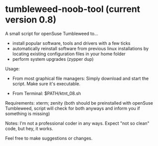 # tumbleweed-noob-tool (current version 0.8)
A small script for openSuse Tumbleweed to... 
- install popular software, tools and drivers with a few ticks
- automatically reinstall software from previous linux installations by locating existing configuration files in your home folder
- perform system upgrades (zypper dup)



Usage:
- From most graphical file managers: 
    Simply download and start the script. Make sure it's executable.

- From Terminal:
    $PATH/ktnt_08.sh


Requirements:
xterm; zenity (both should be preinstalled with openSuse Tumbleweed, script will check for both anyways and inform you if something is missing)


Notes:
I'm not a professional coder in any ways. Expect "not so clean" code, but hey, it works.

Feel free to make suggestions or changes.
